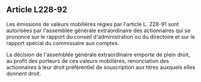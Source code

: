 Article L228-92
----
Les émissions de valeurs mobilières régies par l'article L. 228-91 sont
autorisées par l'assemblée générale extraordinaire des actionnaires qui se
prononce sur le rapport du conseil d'administration ou du directoire et sur le
rapport spécial du commissaire aux comptes.

La décision de l'assemblée générale extraordinaire emporte de plein droit, au
profit des porteurs de ces valeurs mobilières, renonciation des actionnaires à
leur droit préférentiel de souscription aux titres auxquels elles donnent droit.
